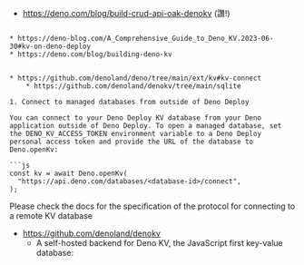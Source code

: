 
* https://deno.com/blog/build-crud-api-oak-denokv (讚!)

```

* https://deno-blog.com/A_Comprehensive_Guide_to_Deno_KV.2023-06-30#kv-on-deno-deploy
* https://deno.com/blog/building-deno-kv


* https://github.com/denoland/deno/tree/main/ext/kv#kv-connect
    * https://github.com/denoland/denokv/tree/main/sqlite

1. Connect to managed databases from outside of Deno Deploy

You can connect to your Deno Deploy KV database from your Deno application outside of Deno Deploy. To open a managed database, set the DENO_KV_ACCESS_TOKEN environment variable to a Deno Deploy personal access token and provide the URL of the database to Deno.openKv:

```js
const kv = await Deno.openKv(
  "https://api.deno.com/databases/<database-id>/connect",
);
```

Please check the docs for the specification of the protocol for connecting to a remote KV database

* https://github.com/denoland/denokv
    * A self-hosted backend for Deno KV, the JavaScript first key-value database:
